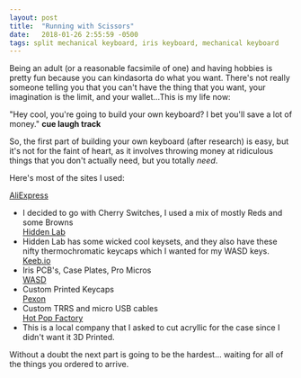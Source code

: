 ```yaml
---
layout: post
title:  "Running with Scissors"
date:   2018-01-26 2:55:59 -0500
tags: split mechanical keyboard, iris keyboard, mechanical keyboard
---
```


Being an adult (or a reasonable facsimile of one) and having hobbies is pretty fun because you can kindasorta do what you want. There's not really someone telling you that you can't have the thing that you want, your imagination is the limit, and your wallet...This is my life now:

"Hey cool, you're going to build your own keyboard? I bet you'll save a lot of money."
 **cue laugh track**

So, the first part of building your own keyboard (after research) is easy, but it's not for the faint of heart, as it involves throwing money at ridiculous things that you don't actually need, but you totally _need_.

Here's most of the sites I used:

[AliExpress](http://aliexpress.com)  
 - I decided to go with Cherry Switches, I used a mix of mostly Reds and some Browns  
[Hidden Lab](http://hidden-lab.com)  
 - Hidden Lab has some wicked cool keysets, and they also have these nifty thermochromatic keycaps which I wanted for my WASD keys.  
[Keeb.io](htt://keeb.io)  
 - Iris PCB's, Case Plates, Pro Micros  
[WASD](http://wasdkeyboards.com)  
 - Custom Printed Keycaps  
[Pexon](http://www.pexonpcs.co.uk)  
 - Custom TRRS and micro USB cables  
[Hot Pop Factory](http://www.hotpopfactory.com)  
 - This is a local company that I asked to cut acryllic for the case since I didn't want it 3D Printed.  

Without a doubt the next part is going to be the hardest... waiting for all of the things you ordered to arrive.